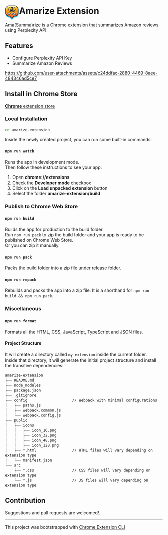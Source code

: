 # <img src="public/icons/icon_48.png" width="45" align="left"> Amarize Extension

Ama(Summa)rize is a Chrome extension that summarizes Amazon reviews using Perplexity API.

## Features

- Configure Perplexity API Key
- Summarize Amazon Reviews

https://github.com/user-attachments/assets/c24ddfac-2880-4469-8aee-484346ad5ce7

## Install in Chrome Store

[**Chrome** extension store](https://chromewebstore.google.com/detail/hpljkniefjngjokadmhinfjhabmpgoce)


### Local Installation

```sh
cd amarize-extension
```

Inside the newly created project, you can run some built-in commands:

#### `npm run watch`

Runs the app in development mode.<br>
Then follow these instructions to see your app:
1. Open **chrome://extensions**
2. Check the **Developer mode** checkbox
3. Click on the **Load unpacked extension** button
4. Select the folder **amarize-extension/build**

### Publish to Chrome Web Store

#### `npm run build`

Builds the app for production to the build folder.<br>
Run `npm run pack` to
zip the build folder and your app is ready to be published on Chrome Web Store.<br>
Or you can zip it manually.

#### `npm run pack`

Packs the build folder into a zip file under release folder.

#### `npm run repack`

Rebuilds and packs the app into a zip file.
It is a shorthand for `npm run build && npm run pack`.


### Miscellaneous

#### `npm run format`

Formats all the HTML, CSS, JavaScript, TypeScript and JSON files.

#### Project Structure



It will create a directory called `my-extension` inside the current folder.<br>
Inside that directory, it will generate the initial project structure and install the transitive dependencies:

```
amarize-extension
├── README.md
├── node_modules
├── package.json
├── .gitignore
├── config                    // Webpack with minimal configurations
│   ├── paths.js
│   ├── webpack.common.js
│   └── webpack.config.js
├── public
│   ├── icons
│   │   ├── icon_16.png
│   │   ├── icon_32.png
│   │   ├── icon_48.png
│   │   ├── icon_128.png
│   ├── *.html                // HTML files will vary depending on extension type
│   └── manifest.json
└── src
    ├── *.css                 // CSS files will vary depending on extension type
    └── *.js                  // JS files will vary depending on extension type
```

## Contribution

Suggestions and pull requests are welcomed!.

---

This project was bootstrapped with [Chrome Extension CLI](https://github.com/dutiyesh/chrome-extension-cli)
